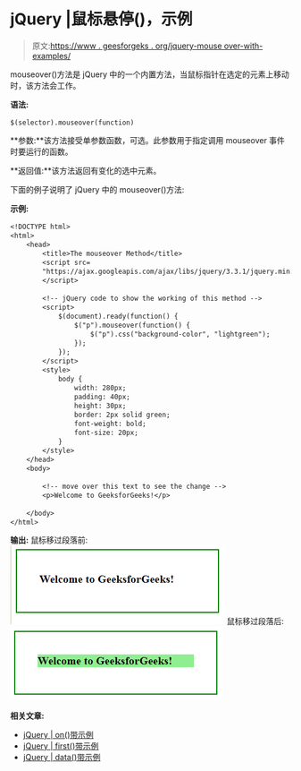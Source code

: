 # jQuery |鼠标悬停()，示例

> 原文:[https://www . geesforgeks . org/jquery-mouse over-with-examples/](https://www.geeksforgeeks.org/jquery-mouseover-with-examples/)

mouseover()方法是 jQuery 中的一个内置方法，当鼠标指针在选定的元素上移动时，该方法会工作。

**语法:**

```
$(selector).mouseover(function)
```

**参数:**该方法接受单参数函数，可选。此参数用于指定调用 mouseover 事件时要运行的函数。

**返回值:**该方法返回有变化的选中元素。

下面的例子说明了 jQuery 中的 mouseover()方法:

**示例:**

```
<!DOCTYPE html>
<html>
    <head>
        <title>The mouseover Method</title>
        <script src=
        "https://ajax.googleapis.com/ajax/libs/jquery/3.3.1/jquery.min.js">
        </script>

        <!-- jQuery code to show the working of this method -->
        <script>
            $(document).ready(function() {
                $("p").mouseover(function() {
                    $("p").css("background-color", "lightgreen");
                });
            });
        </script>
        <style>
            body {
                width: 280px;
                padding: 40px;
                height: 30px;
                border: 2px solid green;
                font-weight: bold;
                font-size: 20px;
            }
        </style>
    </head>
    <body>

        <!-- move over this text to see the change -->
        <p>Welcome to GeeksforGeeks!</p>

    </body>
</html>
```

**输出:**
鼠标移过段落前:
![](img/9e6b9a41916438d3e79d98a2c76fb20e.png)
鼠标移过段落后:
![](img/5a6624bec20ae4a703248574dd585ef2.png)

**相关文章:**

*   [jQuery | on()带示例](https://www.geeksforgeeks.org/jquery-on-with-examples/)
*   [jQuery | first()带示例](https://www.geeksforgeeks.org/jquery-first-with-examples/)
*   [jQuery | data()带示例](https://www.geeksforgeeks.org/jquery-data-with-examples/)